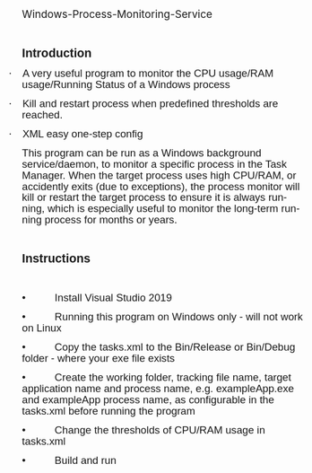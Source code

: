 <html>

<head>
<meta http-equiv=Content-Type content="text/html; charset=windows-1252">
<meta name=Generator content="Microsoft Word 15 (filtered)">
 

</head>

<body lang=EN-AU style='word-wrap:break-word'>

<div class=WordSection1>

<p class=MsoNormal><span style='font-size:14.0pt;line-height:107%'>Windows-Process-Monitoring-Service</span></p>

<p class=MsoNormal><span style='font-size:14.0pt;line-height:107%'>&nbsp;</span></p>

<p class=MsoNormal><b><span style='font-size:16.0pt;line-height:107%;
font-family:"Calibri Light",sans-serif'>Introduction </span></b></p>

<p class=MsoListParagraphCxSpFirst style='text-indent:-.25in'><span
style='font-size:14.0pt;line-height:107%;font-family:Symbol'>·<span
style='font:7.0pt "Times New Roman"'>&nbsp;&nbsp;&nbsp;&nbsp;&nbsp;&nbsp;&nbsp;
</span></span><span style='font-size:14.0pt;line-height:107%;font-family:"Calibri Light",sans-serif'>A
very useful program to monitor the CPU usage/RAM usage/Running Status of a
Windows process </span></p>

<p class=MsoListParagraphCxSpMiddle style='text-indent:-.25in'><span
style='font-size:14.0pt;line-height:107%;font-family:Symbol'>·<span
style='font:7.0pt "Times New Roman"'>&nbsp;&nbsp;&nbsp;&nbsp;&nbsp;&nbsp;&nbsp;
</span></span><span style='font-size:14.0pt;line-height:107%;font-family:"Calibri Light",sans-serif'>Kill
and restart process when predefined thresholds are reached. </span></p>

<p class=MsoListParagraphCxSpLast style='text-indent:-.25in'><span
style='font-size:14.0pt;line-height:107%;font-family:Symbol'>·<span
style='font:7.0pt "Times New Roman"'>&nbsp;&nbsp;&nbsp;&nbsp;&nbsp;&nbsp;&nbsp;
</span></span><span style='font-size:14.0pt;line-height:107%;font-family:"Calibri Light",sans-serif'>XML
easy one-step config</span></p>

<p class=MsoNormal><span style='font-size:14.0pt;line-height:107%;font-family:
"Calibri Light",sans-serif'>This program can be run as a Windows background
service/daemon, to monitor a specific process in the Task Manager. When the
target process uses high CPU/RAM, or accidently exits (due to exceptions), the
process monitor will kill or restart the target process to ensure it is always
running, which is especially useful to monitor the long-term running process
for months or years.</span></p>

<p class=MsoNormal><span style='font-size:14.0pt;line-height:107%;font-family:
"Calibri Light",sans-serif'>&nbsp;</span></p>

<p class=MsoNormal><b><span style='font-size:16.0pt;line-height:107%;
font-family:"Calibri Light",sans-serif'>Instructions</span></b></p>

<p class=MsoNormal><span style='font-size:14.0pt;line-height:107%;font-family:
"Calibri Light",sans-serif'>&nbsp;</span></p>

<p class=MsoNormal><span style='font-size:14.0pt;line-height:107%;font-family:
"Calibri Light",sans-serif'>•          Install Visual Studio 2019</span></p>

<p class=MsoNormal><span style='font-size:14.0pt;line-height:107%;font-family:
"Calibri Light",sans-serif'>•          Running this program on Windows only -
will not work on Linux </span></p>

<p class=MsoNormal><span style='font-size:14.0pt;line-height:107%;font-family:
"Calibri Light",sans-serif'>•          Copy the tasks.xml to the Bin/Release or
Bin/Debug folder - where your exe file exists</span></p>

<p class=MsoNormal><span style='font-size:14.0pt;line-height:107%;font-family:
"Calibri Light",sans-serif'>•          Create the working folder, tracking file
name, target application name and process name, e.g. exampleApp.exe and
exampleApp process name, as configurable in the tasks.xml before running the
program</span></p>

<p class=MsoNormal><span style='font-size:14.0pt;line-height:107%;font-family:
"Calibri Light",sans-serif'>•          Change the thresholds of CPU/RAM usage
in tasks.xml</span></p>

<p class=MsoNormal><span style='font-size:14.0pt;line-height:107%;font-family:
"Calibri Light",sans-serif'>•          Build and run</span></p>

<p class=MsoNormal><span style='font-size:14.0pt;line-height:107%'>&nbsp;</span></p>

<p class=MsoNormal><span style='font-size:14.0pt;line-height:107%'>&nbsp;</span></p>

<p class=MsoNormal><span style='font-size:14.0pt;line-height:107%'>&nbsp;</span></p>

<p class=MsoNormal><span style='font-size:14.0pt;line-height:107%'>&nbsp;</span></p>

</div>

</body>

</html>

